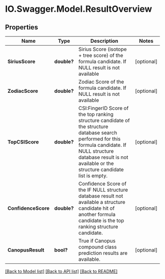 # IO.Swagger.Model.ResultOverview
## Properties

Name | Type | Description | Notes
------------ | ------------- | ------------- | -------------
**SiriusScore** | **double?** | Sirius Score (isotope + tree score) of the formula candidate.  If NULL result is not available | [optional] 
**ZodiacScore** | **double?** | Zodiac Score of the formula candidate.  If NULL result is not available | [optional] 
**TopCSIScore** | **double?** | CSI:FingerID Score of the top ranking structure candidate of the structure database search  performed for this formula candidate.  If NULL structure database result is not available or the structure candidate list is empty. | [optional] 
**ConfidenceScore** | **double?** | Confidence Score of the  IF NULL structure database result not available a structure candidate hit of another formula candidate is  the top ranking structure candidate. | [optional] 
**CanopusResult** | **bool?** | True if Canopus compound class prediction results are available. | [optional] 

[[Back to Model list]](../README.md#documentation-for-models) [[Back to API list]](../README.md#documentation-for-api-endpoints) [[Back to README]](../README.md)


